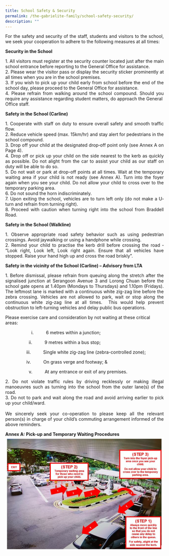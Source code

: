 ```yaml
---
title: School Safety & Security
permalink: /the-gabrielite-family/school-safety-security/
description: ""
---
```


<p align="justify"> For the safety and security of the staff, students and visitors to the school, we seek your cooperation to adhere to the following measures at all times:

**Security in the School**

<p align="justify"> 1. All visitors must register at the security counter located just after the main school entrance before reporting to the General Office for assistance. <br> 2. Please wear the visitor pass or display the security sticker prominently at all times when you are in the school premises. <br> 3. If you wish to pick up your child early from school before the end of the school day, please proceed to the General Office for assistance. <br> 4. Please refrain from walking around the school compound. Should you require any assistance regarding student matters, do approach the General  Office staff.

**Safety in the School (Carline)**
<p align="justify"> 
1. Cooperate with staff on duty to ensure overall safety and smooth traffic flow. <br> 2. Reduce vehicle speed (max. 15km/hr) and stay alert for pedestrians in the school compound. <br> 3. Drop off your child at the designated drop‐off point only (see Annex A on Page 4). <br> 4. Drop off or pick up your child on the side nearest to the kerb as quickly as possible. Do not alight from the car to assist your child as our staff on duty will be able to do so. <br> 5. Do not wait or park at drop-off points at all times. Wait at the temporary waiting area if your child is not ready (see Annex A). Turn into the foyer again when you see your child. Do not allow your child to cross over to the temporary parking area. <br> 6. Do not sound the horn indiscriminately. <br> 7. Upon exiting the school, vehicles are to turn left only (do not make a U‐turn and refrain from turning right). <br> 8. Proceed with caution when turning right into the school from Braddell Road.

**Safety in the School (Walkline)**
<p align="justify">
1.  Observe appropriate road safety behavior such as using pedestrian crossings. Avoid jaywalking or using a handphone while crossing. <br> 2.  Remind your child to practise the kerb drill before crossing the road ‐ “Look right, Look left, Look right again. Ensure that all vehicles have stopped. Raise your hand high up and cross the road briskly”.

**Safety in the vicinity of the School (Carline) – Advisory from LTA**
<p align="justify">
1.  Before dismissal, please refrain from queuing along the stretch after the signalised junction at Serangoon Avenue 3 and Lorong Chuan before the school gate opens at 1.40pm (Mondays to Thursdays) and 1.10pm (Fridays). The leftmost lane is marked with a continuous white zig-zag line before the zebra crossing. Vehicles are not allowed to park, wait or stop along the continuous white zig-zag line at all times.  This would help prevent obstruction to left-turning vehicles and delay public bus operations.

Please exercise care and consideration by not waiting at these critical areas: 

                     i.          6 metres within a junction;

                   ii.          9 metres within a bus stop;

                 iii.          Single white zig-zag line (zebra-controlled zone);

                 iv.          On grass verge and footway; &

                   v.          At any entrance or exit of any premises.

<p align="justify">
2.  Do not violate traffic rules by driving recklessly or making illegal manoeuvres such as turning into the school from the outer lane(s) of the road. <br> 3.  Do not to park and wait along the road and avoid arriving earlier to pick up your child/ward. <br> <br>We sincerely seek your co-operation to please keep all the relevant person(s) in charge of your child’s commuting arrangement informed of the above reminders. 

**Annex A: Pick-up and Temporary Waiting Procedures**
![](/images/School%20Safety1.jpg)